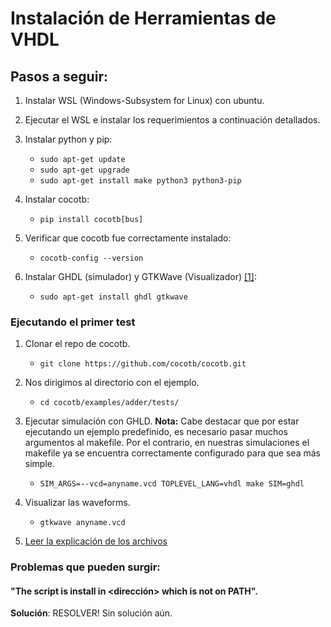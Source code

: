 # Instalación de Herramientas de VHDL

## Pasos a seguir:

1. Instalar WSL (Windows-Subsystem for Linux) con ubuntu. 

1. Ejecutar el WSL e instalar los requerimientos a continuación detallados.

1. Instalar python y pip:
    * `sudo apt-get update`
    * `sudo apt-get upgrade`
    * `sudo apt-get install make python3 python3-pip`

1. Instalar cocotb: 
    * `pip install cocotb[bus]`

1. Verificar que cocotb fue correctamente instalado:
    * `cocotb-config --version`

1. Instalar GHDL (simulador) y GTKWave (Visualizador) [[1]](https://gitlab.com/RamadrianG/wiki---fpga-para-todos/-/wikis/Herramientas-libres-para-VHDL):
    * `sudo apt-get install ghdl gtkwave`

### Ejecutando el primer test

1. Clonar el repo de cocotb.
    * `git clone https://github.com/cocotb/cocotb.git`

1. Nos dirigimos al directorio con el ejemplo.
    * `cd cocotb/examples/adder/tests/`

1. Ejecutar simulación con GHLD.
    **Nota:** Cabe destacar que por estar ejecutando un ejemplo predefinido, es necesario pasar muchos argumentos al makefile. Por el contrario, en nuestras simulaciones el makefile ya se encuentra correctamente configurado para que sea más simple.
    * `SIM_ARGS=--vcd=anyname.vcd TOPLEVEL_LANG=vhdl make SIM=ghdl`

1. Visualizar las waveforms.
    * `gtkwave anyname.vcd`

1. [Leer la explicación de los archivos](https://docs.cocotb.org/en/stable/quickstart.html)

###  Problemas que pueden surgir:

#### "The script <nombre> is install in <dirección> which is not on PATH".
**Solución**: RESOLVER! Sin solución aún.